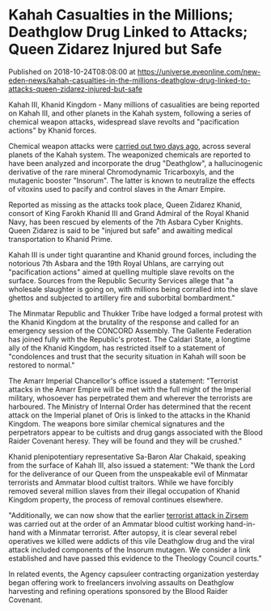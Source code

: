 # Kahah Casualties in the Millions; Deathglow Drug Linked to Attacks; Queen Zidarez Injured but Safe
Published on 2018-10-24T08:08:00 at https://universe.eveonline.com/new-eden-news/kahah-casualties-in-the-millions-deathglow-drug-linked-to-attacks-queen-zidarez-injured-but-safe

Kahah III, Khanid Kingdom - Many millions of casualities are being reported on Kahah III, and other planets in the Kahah system, following a series of chemical weapon attacks, widespread slave revolts and "pacification actions" by Khanid forces.

Chemical weapon attacks were [carried out two days ago](https://community.eveonline.com/news/news-channels/world-news/major-chemical-weapons-attacks-in-khanid-kingdom-queen-zidarez-missing-slave-revolts-reported/), across several planets of the Kahah system. The weaponized chemicals are reported to have been analyzed and incorporate the drug "Deathglow", a hallucinogenic derivative of the rare mineral Chromodynamic Tricarboxyls, and the mutagenic booster "Insorum". The latter is known to neutralize the effects of vitoxins used to pacify and control slaves in the Amarr Empire.

Reported as missing as the attacks took place, Queen Zidarez Khanid, consort of King Farokh Khanid III and Grand Admiral of the Royal Khanid Navy, has been rescued by elements of the 7th Asbara Cyber Knights. Queen Zidarez is said to be "injured but safe" and awaiting medical transportation to Khanid Prime.

Kahah III is under tight quarantine and Khanid ground forces, including the notorious 7th Asbara and the 19th Royal Uhlans, are carrying out "pacification actions" aimed at quelling multiple slave revolts on the surface. Sources from the Republic Security Services allege that "a wholesale slaughter is going on, with millions being corralled into the slave ghettos and subjected to artillery fire and suborbital bombardment."

The Minmatar Republic and Thukker Tribe have lodged a formal protest with the Khanid Kingdom at the brutality of the response and called for an emergency session of the CONCORD Assembly. The Gallente Federation has joined fully with the Republic's protest. The Caldari State, a longtime ally of the Khanid Kingdom, has restricted itself to a statement of "condolences and trust that the security situation in Kahah will soon be restored to normal."

The Amarr Imperial Chancellor's office issued a statement: "Terrorist attacks in the Amarr Empire will be met with the full might of the Imperial military, whosoever has perpetrated them and wherever the terrorists are harboured. The Ministry of Internal Order has determined that the recent attack on the Imperial planet of Oris is linked to the attacks in the Khanid Kingdom. The weapons bore similar chemical signatures and the perpetrators appear to be cultists and drug gangs associated with the Blood Raider Covenant heresy. They will be found and they will be crushed."

Khanid plenipotentiary representative Sa-Baron Alar Chakaid, speaking from the surface of Kahah III, also issued a statement: "We thank the Lord for the deliverance of our Queen from the unspeakable evil of Minmatar terrorists and Ammatar blood cultist traitors. While we have forcibly removed several million slaves from their illegal occupation of Khanid Kingdom property, the process of removal continues elsewhere.

"Additionally, we can now show that the earlier [terrorist attack in Zirsem](https://community.eveonline.com/news/news-channels/world-news/amarr-and-khanid-holdings-attacked-in-chemical-and-viral-bombing-incidents/) was carried out at the order of an Ammatar blood cultist working hand-in-hand with a Minmatar terrorist. After autopsy, it is clear several rebel operatives we killed were addicts of this vile Deathglow drug and the viral attack included components of the Insorum mutagen. We consider a link established and have passed this evidence to the Theology Council courts."

In related events, the Agency capsuleer contracting organization yesterday began offering work to freelancers involving assaults on Deathglow harvesting and refining operations sponsored by the Blood Raider Covenant.
